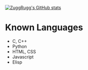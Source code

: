 [![ZuggRugg's GitHub stats](https://github-readme-stats.vercel.app/api?username=ZuggRugg)](https://github.com/ZuggRugg)


# Known Languages

- C, C++
- Python
- HTML, CSS
- Javascript
- Elisp
